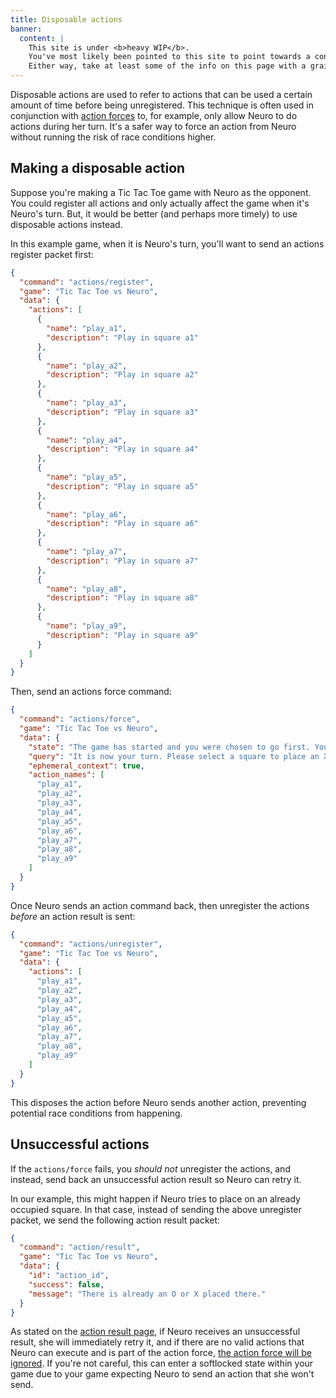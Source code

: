 ```yaml
---
title: Disposable actions
banner:
  content: |
    This site is under <b>heavy WIP</b>.
    You've most likely been pointed to this site to point towards a concept, or something.
    Either way, take at least some of the info on this page with a grain of salt.
---
```


Disposable actions are used to refer to actions that can be used a certain amount of time before being unregistered.
This technique is often used in conjunction with [action forces](/base/actions/force) to, for example, only allow Neuro to do actions during her turn.
It's a safer way to force an action from Neuro without running the risk of race conditions higher.

## Making a disposable action

Suppose you're making a Tic Tac Toe game with Neuro as the opponent. You could register all actions and only actually affect the game when it's Neuro's turn. But, it would be better (and perhaps more timely) to use disposable actions instead.

In this example game, when it is Neuro's turn, you'll want to send an actions register packet first:

```json
{
  "command": "actions/register",
  "game": "Tic Tac Toe vs Neuro",
  "data": {
    "actions": [
      {
        "name": "play_a1",
        "description": "Play in square a1"
      },
      {
        "name": "play_a2",
        "description": "Play in square a2"
      },
      {
        "name": "play_a3",
        "description": "Play in square a3"
      },
      {
        "name": "play_a4",
        "description": "Play in square a4"
      },
      {
        "name": "play_a5",
        "description": "Play in square a5"
      },
      {
        "name": "play_a6",
        "description": "Play in square a6"
      },
      {
        "name": "play_a7",
        "description": "Play in square a7"
      },
      {
        "name": "play_a8",
        "description": "Play in square a8"
      },
      {
        "name": "play_a9",
        "description": "Play in square a9"
      }
    ]
  }
}
```

Then, send an actions force command:

```json
{
  "command": "actions/force",
  "game": "Tic Tac Toe vs Neuro",
  "data": {
    "state": "The game has started and you were chosen to go first. You are X, your opponent is O.",
    "query": "It is now your turn. Please select a square to place an X in.",
    "ephemeral_context": true,
    "action_names": [
      "play_a1",
      "play_a2",
      "play_a3",
      "play_a4",
      "play_a5",
      "play_a6",
      "play_a7",
      "play_a8",
      "play_a9"
    ]
  }
}
```

Once Neuro sends an action command back, then unregister the actions _before_ an action result is sent:

```json
{
  "command": "actions/unregister",
  "game": "Tic Tac Toe vs Neuro",
  "data": {
    "actions": [
      "play_a1",
      "play_a2",
      "play_a3",
      "play_a4",
      "play_a5",
      "play_a6",
      "play_a7",
      "play_a8",
      "play_a9"
    ]
  }
}
```

This disposes the action before Neuro sends another action, preventing potential race conditions from happening.

## Unsuccessful actions

If the `actions/force` fails, you _should not_ unregister the actions, and instead, send back an unsuccessful action result so Neuro can retry it.

In our example, this might happen if Neuro tries to place on an already occupied square. In that case, instead of sending the above unregister packet, we send the following action result packet:

```json
{
  "command": "action/result",
  "game": "Tic Tac Toe vs Neuro",
  "data": {
    "id": "action_id",
    "success": false,
    "message": "There is already an O or X placed there."
  }
}
```

As stated on the [action result page](/base/actions/result), if Neuro receives an unsuccessful result, she will immediately retry it, and if there are no valid actions that Neuro can execute and is part of the action force, [the action force will be ignored](base/actions/force). If you're not careful, this can enter a softlocked state within your game due to your game expecting Neuro to send an action that she won't send.
